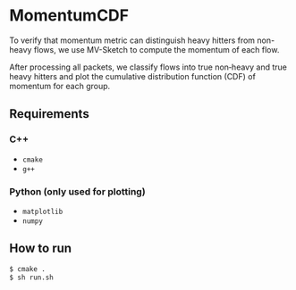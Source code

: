 # MomentumCDF
To verify that momentum metric can distinguish heavy hitters from non-heavy flows, we use MV-Sketch to compute the momentum of each flow.

After processing all packets, we classify flows into true non‐heavy and true heavy hitters and plot the cumulative distribution function (CDF) of momentum for each group.

## Requirements
### C++
- `cmake`
- `g++`

### Python (only used for plotting)
- `matplotlib`
- `numpy`

## How to run
```bash
$ cmake .
$ sh run.sh
```